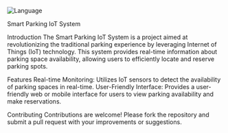 ![Language](https://img.shields.io/badge/Language-C++-000080)

Smart Parking IoT System

Introduction
The Smart Parking IoT System is a project aimed at revolutionizing the traditional parking experience by leveraging Internet of Things (IoT) technology. This system provides real-time information about parking space availability, allowing users to efficiently locate and reserve parking spots.

Features
Real-time Monitoring: Utilizes IoT sensors to detect the availability of parking spaces in real-time.
User-Friendly Interface: Provides a user-friendly web or mobile interface for users to view parking availability and make reservations.

Contributing
Contributions are welcome! Please fork the repository and submit a pull request with your improvements or suggestions.
